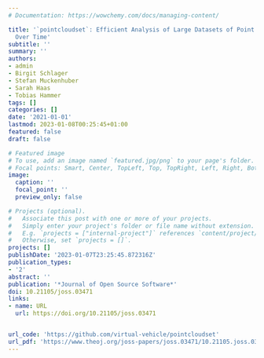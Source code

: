 ```yaml
---
# Documentation: https://wowchemy.com/docs/managing-content/

title: '`pointcloudset`: Efficient Analysis of Large Datasets of Point Clouds Recorded
  Over Time'
subtitle: ''
summary: ''
authors:
- admin
- Birgit Schlager
- Stefan Muckenhuber
- Sarah Haas
- Tobias Hammer
tags: []
categories: []
date: '2021-01-01'
lastmod: 2023-01-08T00:25:45+01:00
featured: false
draft: false

# Featured image
# To use, add an image named `featured.jpg/png` to your page's folder.
# Focal points: Smart, Center, TopLeft, Top, TopRight, Left, Right, BottomLeft, Bottom, BottomRight.
image:
  caption: ''
  focal_point: ''
  preview_only: false

# Projects (optional).
#   Associate this post with one or more of your projects.
#   Simply enter your project's folder or file name without extension.
#   E.g. `projects = ["internal-project"]` references `content/project/deep-learning/index.md`.
#   Otherwise, set `projects = []`.
projects: []
publishDate: '2023-01-07T23:25:45.872316Z'
publication_types:
- '2'
abstract: ''
publication: '*Journal of Open Source Software*'
doi: 10.21105/joss.03471
links:
- name: URL
  url: https://doi.org/10.21105/joss.03471


url_code: 'https://github.com/virtual-vehicle/pointcloudset'
url_pdf: 'https://www.theoj.org/joss-papers/joss.03471/10.21105.joss.03471.pdf'
---
```

